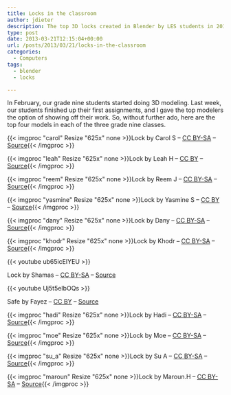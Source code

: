```yaml
---
title: Locks in the classroom
author: jdieter
description: The top 3D locks created in Blender by LES students in 2013
type: post
date: 2013-03-21T12:15:04+00:00
url: /posts/2013/03/21/locks-in-the-classroom
categories:
  - Computers
tags:
  - blender
  - locks

---
```

In February, our grade nine students started doing 3D modeling. Last week, our students finished up their first assignments, and I gave the top modelers the option of showing off their work. So, without further ado, here are the top four models in each of the three grade nine classes.

{{< imgproc "carol" Resize "625x" none >}}Lock by Carol S &#8211; <a href="http://creativecommons.org/licenses/by-sa/4.0/">CC BY-SA</a> &#8211; <a href="http://lesloueizeh.com/jdieter/3D/2012-2013/1/carol.blend">Source</a>{{< /imgproc >}}

{{< imgproc "leah" Resize "625x" none >}}Lock by Leah H &#8211; <a href="http://creativecommons.org/licenses/by/4.0/">CC BY</a> &#8211; <a href="http://lesloueizeh.com/jdieter/3D/2012-2013/1/leah.blend">Source</a>{{< /imgproc >}}

{{< imgproc "reem" Resize "625x" none >}}Lock by Reem J &#8211; <a href="http://creativecommons.org/licenses/by-sa/4.0/">CC BY-SA</a> &#8211; <a href="http://lesloueizeh.com/jdieter/3D/2012-2013/1/reem.blend">Source</a>{{< /imgproc >}}

{{< imgproc "yasmine" Resize "625x" none >}}Lock by Yasmine S &#8211; <a href="http://creativecommons.org/licenses/by/4.0/">CC BY</a> &#8211; <a href="http://lesloueizeh.com/jdieter/3D/2012-2013/1/yasmine.blend">Source</a>{{< /imgproc >}}

{{< imgproc "dany" Resize "625x" none >}}Lock by Dany &#8211; <a href="http://creativecommons.org/licenses/by-sa/4.0/">CC BY-SA</a> &#8211; <a href="http://lesloueizeh.com/jdieter/3D/2012-2013/1/dany.blend">Source</a>{{< /imgproc >}}

{{< imgproc "khodr" Resize "625x" none >}}Lock by Khodr &#8211; <a href="http://creativecommons.org/licenses/by-sa/4.0/">CC BY-SA</a> &#8211; <a href="http://lesloueizeh.com/jdieter/3D/2012-2013/1/khodr.blend">Source</a>{{< /imgproc >}}

{{< youtube ub65icEIYEU >}}
  
Lock by Shamas &#8211; [CC BY-SA][2] &#8211; [Source][15]

{{< youtube Uj5t5eIbOQs >}}

Safe by Fayez &#8211; [CC BY][5] &#8211; [Source][16]

{{< imgproc "hadi" Resize "625x" none >}}Lock by Hadi &#8211; <a href="http://creativecommons.org/licenses/by-sa/4.0/">CC BY-SA</a> &#8211; <a href="http://lesloueizeh.com/jdieter/3D/2012-2013/1/hadi.blend">Source</a>{{< /imgproc >}}

{{< imgproc "moe" Resize "625x" none >}}Lock by Moe &#8211; <a href="http://creativecommons.org/licenses/by-sa/4.0/">CC BY-SA</a> &#8211; <a href="http://lesloueizeh.com/jdieter/3D/2012-2013/1/moe.blend">Source</a>{{< /imgproc >}}

{{< imgproc "su_a" Resize "625x" none >}}Lock by Su A &#8211; <a href="http://creativecommons.org/licenses/by-sa/4.0/">CC BY-SA</a> &#8211; <a href="http://lesloueizeh.com/jdieter/3D/2012-2013/1/su_a.blend">Source</a>{{< /imgproc >}}

{{< imgproc "maroun" Resize "625x" none >}}Lock by Maroun.H &#8211; <a href="http://creativecommons.org/licenses/by-sa/4.0/">CC BY-SA</a> &#8211; <a href="http://lesloueizeh.com/jdieter/3D/2012-2013/1/maroun.blend">Source</a>{{< /imgproc >}}

 [2]: http://creativecommons.org/licenses/by-sa/3.0/
 [5]: http://creativecommons.org/licenses/by/3.0/ 
 [15]: http://lesloueizeh.com/jdieter/3D/2012-2013/1/shamas.blend
 [16]: http://lesloueizeh.com/jdieter/3D/2012-2013/1/fayez.blend
